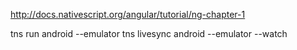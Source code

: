 http://docs.nativescript.org/angular/tutorial/ng-chapter-1

tns run android --emulator
tns livesync android --emulator --watch

